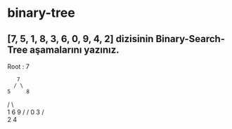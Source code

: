 # binary-tree
## [7, 5, 1, 8, 3, 6, 0, 9, 4, 2] dizisinin Binary-Search-Tree aşamalarını yazınız.
Root : 7


       7
      / \
    5     8 
   /   \    \
  1     6    9
 /     /
0     3
     /  \
    2     4 
